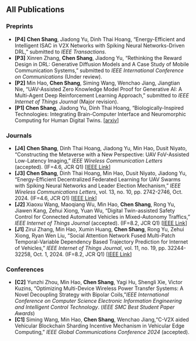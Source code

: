 ## All Publications

### Preprints
- **[P4]** **Chen Shang**, Jiadong Yu, Dinh Thai Hoang, “Energy-Efficient and Intelligent ISAC in V2X Networks with Spiking Neural Networks-Driven DRL,” submitted to *IEEE Transactions*.
- **[P3]** Xinren Zhang, **Chen Shang**, Jiadong Yu, “Rethinking the Reward Design in DRL: Generative Diffusion Models and A Case Study of Mobile Communication Systems,” submitted to *IEEE International Conference on Communications* (Under review).
- **[P2]** Min Hao, **Chen Shang**, Siming Wang, Wenchao Jiang, Jiangtian Nie, “UAV-Assisted Zero Knowledge Model Proof for Generative AI: A Multi-Agent Deep Reinforcement Learning Approach,” submitted to *IEEE Internet of Things Journal* (Major revision).
- **[P1]** **Chen Shang**, Jiadong Yu, Dinh Thai Hoang, “Biologically-Inspired Technologies: Integrating Brain-Computer Interface and Neuromorphic Computing for Human Digital Twins. [[arxiv](https://arxiv.org/abs/2410.23639)]

### Journals
- **[J4]** **Chen Shang**, Dinh Thai Hoang, Jiadong Yu, Min Hao, Dusit Niyato, “Constructing the Metaverse with a New Perspective: UAV FoV-Assisted Low-Latency Imaging,” *IEEE Wireless Communication Letters* (accepted). (IF=4.6, JCR Q1) [[IEEE Link](https://ieeexplore.ieee.org/document/10742922)]
- **[J3]** **Chen Shang**, Dinh Thai Hoang, Min Hao, Dusit Niyato, Jiadong Yu, “Energy-Efficient Decentralized Federated Learning for UAV Swarms with Spiking Neural Networks and Leader Election Mechanism,” *IEEE Wireless Communications Letters*, vol. 13, no. 10, pp. 2742-2746, Oct. 2024. (IF=4.6, JCR Q1)  [[IEEE Link](https://ieeexplore.ieee.org/document/10636728)]
- **[J2]** Xiaoxu Wang, Maoqiang Wu, Min Hao, **Chen Shang**, Rong Yu, Jiawen Kang, Zehui Xiong, Yuan Wu, “Digital Twin-assisted Safety Control for Connected Automated Vehicles in Mixed-Autonomy Traffics,” *IEEE Internet of Things Journal* (accepted). (IF=8.2, JCR Q1)  [[IEEE Link](https://ieeexplore.ieee.org/document/10684822)]
- **[J1]** Zirui Zhang, Min Hao, Xumin Huang, **Chen Shang**, Rong Yu, Zehui Xiong, Ryan Wen Liu, “Social Attention Network Fused Multi-Patch Temporal-Variable Dependency Based Trajectory Prediction for Internet of Vehicles,” *IEEE Internet of Things Journal*, vol. 11, no. 19, pp. 32244-32258, Oct. 1, 2024. (IF=8.2, JCR Q1)    [[IEEE Link](https://ieeexplore.ieee.org/stamp/stamp.jsp?tp=&arnumber=10589564)]

### Conferences

- **[C2]** Yunzhi Zhou, Min Hao, **Chen Shang**, Yagi Hu, Shengli Xie, Victor Kuzins, “Optimizing Multi-Device Wireless Power Transfer Systems: A Novel Decoupling Strategy with Bipolar Coils,”*IEEE International Conference on Computer Science Electronic Information Engineering and Intelligent Control Technology*. (*IEEE SMC Best Student Paper Awards*)
- **[C1]** Siming Wang, Min Hao, **Chen Shang**, Wenchao Jiang,“C-V2X aided Vehicular Blockchain Sharding Incentive Mechanism in Vehicular Edge Computing,” *IEEE Global Communications Conference 2024* (accepted).